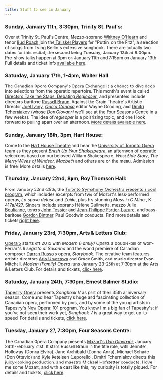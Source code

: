 ```yaml
---
title: Stuff to see in January
---
```


<h3>Sunday, January 11th, 3:30pm, Trinity St. Paul's:<br>
</h3>
<p>
	Over at Trinity St. Paul's Centre, Mezzo-soprano <a href="http://whitneyohearn.com/" target="_blank">Whitney O'Hearn</a> and tenor <a href="http://www.budroach.com/" target="_blank">Bud Roach</a> join the<a href="http://www.taliskerplayers.ca/index.html" target="_blank"> Talisker Players</a> for "Puttin' on the Ritz", a selection of songs from Irving Berlin's extensive songbook. There are actually two dates for this recital, the second being Tuesday, January 13th at 8:00pm. Pre-show talks happen at 3pm on January 11th and 7:15pm on January 13th. Full details and ticket info <a href="http://www.taliskerplayers.ca/puttinontheritz.html" target="_blank">available here</a>.
</p>
<h3>Saturday, January 17th, 1-4pm, Walter Hall:</h3>
<p>
	The Canadian Opera Company's Opera Exchange is a chance to dive deep into selections from the operatic repertoire. This month's event is called <a href="http://www.coc.ca/ExploreAndLearn/Adults/TheOperaExchange.aspx" target="_blank">Directors Take the Stage: Debating <em>Regieoper</em></a>, and presenters include directors baritone <a href="http://www.russellbraun.com/" target="_blank">Russell Braun</a>, Against the Grain Theatre's Artistic Director <a href="http://www.joelivany.com/index/welcome.html" target="_blank">Joel Ivany</a>, <em><a href="http://www.operacanada.ca/" target="_blank">Opera Canada</a> </em>editor Wayne Gooding, and <a href="http://www.operanews.com/Opera_News_Magazine/2012/8/Features/Dmitri_Tcherniakov.html" target="_blank">Dmitri Tcherniakov</a> (whose <em>Don Giovanni</em> we'll see at the Four Seasons Centre in a few weeks). The idea of <em>regieoper</em> is a polarizing topic, and one I look forward to pulling apart over an afternoon. <a href="http://www.coc.ca/ExploreAndLearn/Adults/TheOperaExchange.aspx" target="_blank">More details available here</a>.
</p>
<h3>Sunday, January 18th, 3pm, Hart House:</h3>
<p>
	Come to the <a href="http://harthouse.ca/hart-house-theatre/" target="_blank">Hart House Theatre</a> and hear the <a href="http://www.music.utoronto.ca/programs/Opera.htm" target="_blank">University of Toronto Opera</a> team as they present <a href="https://www.facebook.com/events/427146110770308/?ref=br_tf" target="_blank"><em>Brush Up Your Shakespeare</em></a>, an afternoon of operatic selections based on our beloved William Shakespeare. <em>West Side Story</em>, <em>The Merry Wives of Windsor</em>, <em>Macbeth</em> and others are on the menu. Admission is free! More details <a href="https://www.facebook.com/events/427146110770308/?ref=br_tf" target="_blank">here</a>.
</p>
<h3>Thursday, January 22nd, 8pm, Roy Thomson Hall:</h3>
<p>
	From January 22nd-25th, the <a href="http://www.tso.ca/en-ca/concerts-and-tickets/2014-2015-Season/EventDetails/Mozart-Mass-in-C-Minor.aspx" target="_blank">Toronto Symphony Orchestra presents a cool program</a>, which includes excerpts from two of Mozart's less-performed operas, <em>Lo sposo deluso</em> and <em>Zaide</em>, plus his stunning <i>Mass in C Minor</i>, K. 417a/427. Singers include soprano <a href="http://www.fr-lebureau.com/fiche_artiste.php?id=9" target="_blank">Hélène Guilmette</a>, mezzo <a href="http://imgartists.com/artist/julie_boulianne" target="_blank">Julie Boulianne</a>, tenors <a href="http://www.johnptessier.com/" target="_blank">John Tessier</a> and <a href="http://www.coc.ca/ExploreAndLearn/NewToOpera/OnlineLearningCentre/ParlandoTheCOCBlog.aspx?EntryID=25771" target="_blank">Jean-Philippe Fortier-Lazure</a>, and bass-baritone <a href="http://www.ariamanagement.com/nos-artistes/gordon-bintner-w/" target="_blank">Gordon Bintner</a>. Paul Goodwin conducts. Find more details and tickets <a href="http://www.tso.ca/en-ca/concerts-and-tickets/2014-2015-Season/EventDetails/Mozart-Mass-in-C-Minor.aspx" target="_blank">right here</a>.
</p>
<h3>Friday, January 23rd, 7:30pm, Arts &amp; Letters Club:</h3>
<p>
	<a href="http://www.operafive.com/season-tickets/" target="_blank">Opera 5</a> starts off 2015 with <em>Modern (Family) Opera</em>, a double-bill of Wolf-Ferrari's <em>Il segreto di Susanna</em> and the world premiere of Canadian composer <a href="http://barczablog.com/2014/12/30/10-questions-for-darren-russo/" target="_blank">Darren Russo</a>'s opera, <em>Storybook</em>. The creative team features artistic directors <a href="http://barczablog.com/2014/09/02/ten-questions-for-aria-umezawa/" target="_blank">Aria Umezawa</a> and Grace Smith, and music director Evan Mitchell. <em>Modern (Family) Opera</em> runs January 23-25th at 7:30pm at the Arts &amp; Letters Club. For details and tickets, <a href="http://www.operafive.com/season-tickets/" target="_blank">click here</a>.
</p>
<h3>Saturday, January 24th, 7:30pm, Ernest Balmer Studio:</h3>
<p>
	<a href="https://tapestryopera.com/" target="_blank">Tapestry Opera</a> presents <em>Songbook V</em> as part of their 35th anniversary season. Come and hear Tapestry's huge and fascinating collection of Canadian opera, performed by pros, and by some of the young artists in Tapestry's<a href="https://tapestryopera.com/new-opera-101" target="_blank"> New Opera: 101</a> program. You know I'm a big fan of Tapestry's; if you've not seen their work yet, <em>Songbook V</em> is a great way to get up-to-speed. For details and tickets, <a href="https://tapestryopera.yapsody.com/" target="_blank">click here</a>.
</p>
<h3>Tuesday, January 27, 7:30pm, Four Seasons Centre:</h3>
<p>
	The Canadian Opera Company presents <a href="http://coc.ca/PerformancesAndTickets/1415Season/DonGiovanni.aspx" target="_blank">Mozart's <em>Don Giovanni</em></a>, January 24th-February 21st. It stars Russell Braun in the title role, with Jennifer Holloway (Donna Elvira), Jane Archibald (Donna Anna), Michael Schade (Don Ottavio) and Kyle Ketelsen (Leporello). Dmitri Tcherniakov directs this juicy-looking production, and maestro Michael Hofstetter conducts. I love me some Mozart, and with a cast like this, my curiosity is totally piqued. For details and tickets, <a href="http://coc.ca/PerformancesAndTickets/1415Season/DonGiovanni.aspx" target="_blank">click here</a>.
</p>
